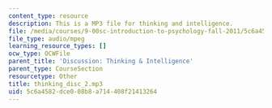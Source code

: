```yaml
---
content_type: resource
description: This is a MP3 file for thinking and intelligence.
file: /media/courses/9-00sc-introduction-to-psychology-fall-2011/5c6a4582dce008b8a714408f21413264_thinking_disc_2.mp3
file_type: audio/mpeg
learning_resource_types: []
ocw_type: OCWFile
parent_title: 'Discussion: Thinking & Intelligence'
parent_type: CourseSection
resourcetype: Other
title: thinking_disc_2.mp3
uid: 5c6a4582-dce0-08b8-a714-408f21413264
---
```

